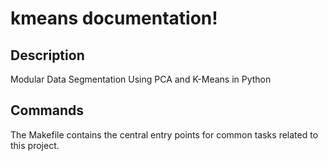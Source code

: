 # kmeans documentation!

## Description

Modular Data Segmentation Using PCA and K-Means in Python

## Commands

The Makefile contains the central entry points for common tasks related to this project.


